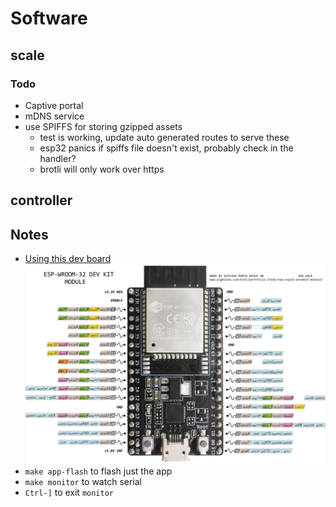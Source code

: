 # Software

## scale

### Todo

*   Captive portal
*   mDNS service
*   use SPIFFS for storing gzipped assets
    *   test is working, update auto generated routes to serve these
    *   esp32 panics if spiffs file doesn't exist, probably check in the handler?
    *   brotli will only work over https

## controller

## Notes

*   [Using this dev board](https://docs.espressif.com/projects/esp-idf/en/latest/esp32/hw-reference/esp32/get-started-devkitc.html)
    ![Pinout](../datasheets/esp32-devkit-c-v4.jpg)
*   `make app-flash` to flash just the app
*   `make monitor` to watch serial
*   `Ctrl-]` to exit `monitor`
